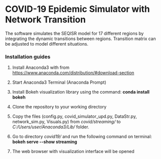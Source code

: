 # COVID-19 Epidemic Simulator with Network Transition

The software simulates the SEQISR model for 17 different regions by integrating the dynamic transitions between regions.
Transition matrix can be adjusted to model different situations.


### Installation guides


1) Install Anaconda3 with from https://www.anaconda.com/distribution/#download-section

2) Start Anaconda3 Terminal (Anaconda Prompt)

3) Install Bokeh visualization library using the command: **conda install bokeh**

4) Clone the repository to your working directory

5) Copy the files (config.py, covid_simulator_upd.py, DataStr.py, network_sim.py, Visuals.py) from *covid/streaming/* to *C:/Users/user/Anaconda3/Lib/* folder.

6) Go to directory *covid19/* and run the following command on terminal: **bokeh serve --show streaming**

7) The web browser with visualization interface will be opened
